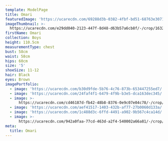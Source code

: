 ```yaml
---
template: ModelPage
title: Omari
featuredImage: 'https://ucarecdn.com/69288d3b-0382-4fbf-bd51-68763e3071bf/'
imageThumbnail: >-
  https://ucarecdn.com/e29dd040-2123-447f-8d48-d63b57a6cb8f/-/crop/1632x1934/0,0/-/preview/
firstName: Omari
collection: Boys
height: 110.5cm
measurementType: chest
bust: 58cm
waist: 58cm
hips: 60cm
size: '5'
shoeSize: 11-12
hair: Black
eyes: Brown
imagePortfolio:
  - image: 'https://ucarecdn.com/b30d9fde-5b76-4c76-873b-653447255ed7/'
  - image: 'https://ucarecdn.com/24faf4f1-6479-4f9b-b3e5-dca163dec345/'
  - image: >-
      https://ucarecdn.com/cd46187d-fb42-48b8-8376-0e9c07e04c78/-/crop/1572x1713/60,0/-/preview/
  - image: 'https://ucarecdn.com/aef41517-1403-432b-af77-27b0060d133a/'
  - image: 'https://ucarecdn.com/1c488d3c-6ffd-4491-a902-9b567c4ca14d/'
  - image: >-
      https://ucarecdn.com/942a0faa-77cd-463d-a2f4-540002a66a81/-/crop/1445x1070/187,161/-/preview/
meta:
  title: Omari
---
```


